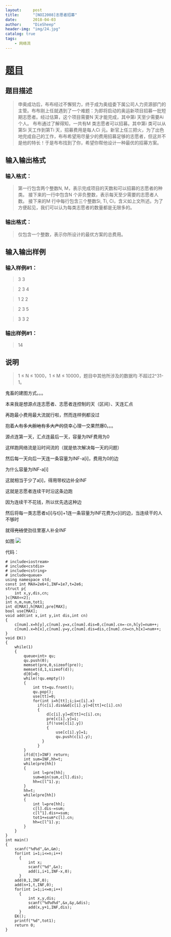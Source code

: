 ```yaml
---
layout:     post
title:      "[NOI2008]志愿者招募"
date:       2018-04-03
author:     "DieSheep"
header-img: "img/24.jpg"
catalog: true
tags:
    - 网络流
---
```


# [题目](https://www.luogu.org/problemnew/show/P3980)

## 题目描述
>申奥成功后，布布经过不懈努力，终于成为奥组委下属公司人力资源部门的主管。布布刚上任就遇到了一个难题：为即将启动的奥运新项目招募一批短期志愿者。经过估算，这个项目需要N 天才能完成，其中第i 天至少需要Ai 个人。 布布通过了解得知，一共有M 类志愿者可以招募。其中第i 类可以从第Si 天工作到第Ti 天，招募费用是每人Ci 元。新官上任三把火，为了出色地完成自己的工作，布布希望用尽量少的费用招募足够的志愿者，但这并不是他的特长！于是布布找到了你，希望你帮他设计一种最优的招募方案。

## 输入输出格式
### 输入格式：
>第一行包含两个整数N, M，表示完成项目的天数和可以招募的志愿者的种类。 接下来的一行中包含N 个非负整数，表示每天至少需要的志愿者人数。 接下来的M 行中每行包含三个整数Si, Ti, Ci，含义如上文所述。为了方便起见，我们可以认为每类志愿者的数量都是无限多的。

### 输出格式：
>仅包含一个整数，表示你所设计的最优方案的总费用。

## 输入输出样例
### 输入样例#1： 
>3 3

>2 3 4

>1 2 2

>2 3 5

>3 3 2

### 输出样例#1： 
>14

## 说明
>1 ≤ N ≤ 1000，1 ≤ M ≤ 10000，题目中其他所涉及的数据均 不超过2^31-1。

鬼畜的建图方式。。。

本来我是想源点连志愿者、志愿者连控制的天（区间）、天连汇点

再跑最小费用最大流就行啦，然而连样例都没过

抱着~~人有多大胆地有多大产的~~侥幸心理一交果然爆0。。。

源点连第一天，汇点连最后一天，容量为INF费用为0

这样跑网络流是沿时间流的（就是依次解决每一天的问题）

然后每一天向后一天连一条容量为INF-a[i]，费用为0的边

为什么容量为INF-a[i]

这就相当于少了a[i]，得用带权边补全INF

这就是志愿者连续干时沿这条边跑

因为连续干不花钱，所以优先选这种边

然后将每一类志愿者s[i]与t[i]+1连一条容量为INF花费为c[i]的边，当连续干的人不够时

就得~~充钱~~使劲往里塞人补全INF

如图
 ![](/img/study/zhiyuanzhezhaomu.jpg) 

代码：
```
# include<iostream>
# include<cstdio>
# include<cstring>
# include<queue>
using namespace std;
const int MAX=2e6+1,INF=1e7,t=2e6;
struct p{
    int x,y,dis,cn;
}c[MAX<<2];
int n,m,num,tot1;
int d[MAX],h[MAX],pre[MAX];
bool use[MAX];
void add(int x,int y,int dis,int cn)
{
    c[num].x=h[y],c[num].y=x,c[num].dis=0,c[num].cn=-cn,h[y]=num++;
    c[num].x=h[x],c[num].y=y,c[num].dis=dis,c[num].cn=cn,h[x]=num++;
}
void EK()
{
    while(1)
    {
        queue<int> qu;
        qu.push(0);
        memset(pre,0,sizeof(pre));
        memset(d,1,sizeof(d));
        d[0]=0;
        while(!qu.empty())
        {
            int tt=qu.front();
            qu.pop();
            use[tt]=0;
            for(int i=h[tt];i;i=c[i].x)
              if(c[i].dis&&d[c[i].y]>d[tt]+c[i].cn)
              {
                  d[c[i].y]=d[tt]+c[i].cn;
                  pre[c[i].y]=i;
                  if(!use[c[i].y])
                  {
                      use[c[i].y]=1;
                      qu.push(c[i].y);
                }
              }
        }
        if(d[t]>INF) return;
        int sum=INF,hh=t;
        while(pre[hh])
        {
            int l=pre[hh];
            sum=min(sum,c[l].dis);
            hh=c[l^1].y;
        }
        hh=t;
        while(pre[hh])
        {
            int l=pre[hh];
            c[l].dis-=sum;
            c[l^1].dis+=sum;
            tot1+=sum*c[l].cn;
            hh=c[l^1].y;
        }
    }
}
int main()
{
    scanf("%d%d",&n,&m);
    for(int i=1;i<=n;i++)
      {
          int x;
          scanf("%d",&x);
          add(i,i+1,INF-x,0);
      }
    add(0,1,INF,0);
    add(n+1,t,INF,0);
    for(int i=1;i<=m;i++)
      {
          int x,y,dis;
          scanf("%d%d%d",&x,&y,&dis);
          add(x,y+1,INF,dis);
      }
    EK();
    printf("%d",tot1);
    return 0;
}
```
